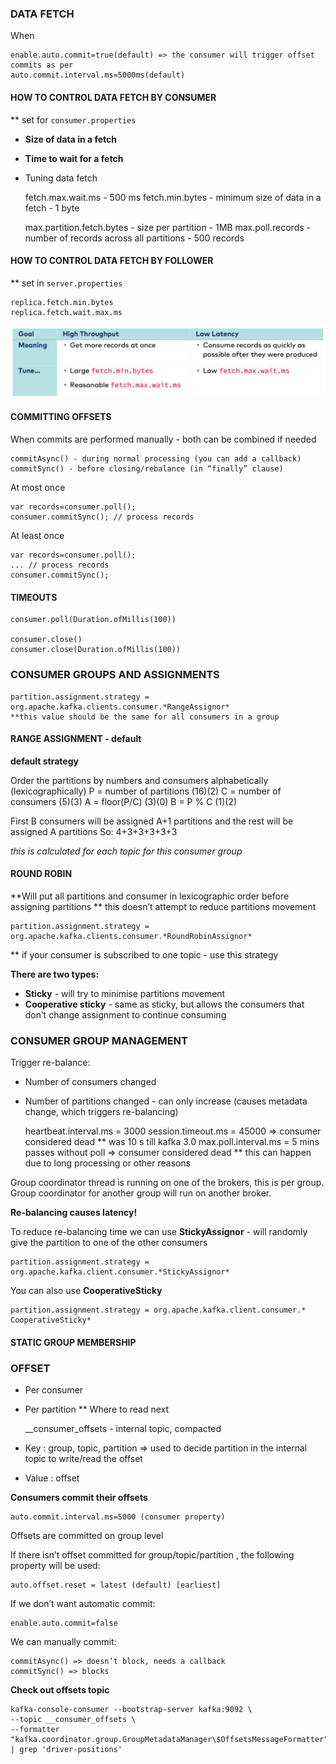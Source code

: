 
### DATA FETCH

When

    enable.auto.commit=true(default) => the consumer will trigger offset commits as per
    auto.commit.interval.ms=5000ms(default)

#### HOW TO CONTROL DATA FETCH BY CONSUMER
** set for `consumer.properties`

- **Size of data in a fetch**
- **Time to wait for a fetch**

- Tuning data fetch


    fetch.max.wait.ms - 500 ms
    fetch.min.bytes - minimum size of data in a fetch - 1 byte

    max.partition.fetch.bytes - size per partition - 1MB
    max.poll.records - number of records across all partitions - 500 records

#### HOW TO CONTROL DATA FETCH BY FOLLOWER
** set in `server.properties`

    replica.fetch.min.bytes
    replica.fetch.wait.max.ms

![Latency and throughput](../images/latency_throughput.png)

#### COMMITTING OFFSETS

When commits are performed manually - both can be combined if needed

    commitAsync() - during normal processing (you can add a callback)
    commitSync() - before closing/rebalance (in “finally” clause)

At most once

    var records=consumer.poll();
    consumer.commitSync(); // process records

At least once

    var records=consumer.poll();
    ... // process records 
    consumer.commitSync();


#### TIMEOUTS

    consumer.poll(Duration.ofMillis(100))
    
    consumer.close()
    consumer.close(Duration.ofMillis(100))


### CONSUMER GROUPS AND ASSIGNMENTS

    partition.assignment.strategy = org.apache.kafka.clients.consumer.*RangeAssignor*
    **this value should be the same for all consumers in a group

#### RANGE ASSIGNMENT - default

**default strategy**

Order the partitions by numbers and consumers alphabetically (lexicographically)
P = number of partitions (16)(2)
C = number of consumers (5)(3)
A = floor(P/C) (3)(0)
B = P % C (1)(2)

First B consumers will be assigned A+1 partitions and the rest will be assigned A partitions
So: 4+3+3+3+3+3

_this is calculated for each topic for this consumer group_


#### ROUND ROBIN

**Will put all partitions and consumer in lexicographic order before assigning partitions
** this doesn’t attempt to reduce partitions movement

    partition.assignment.strategy = org.apache.kafka.clients.consumer.*RoundRobinAssignor*

** if your consumer is subscribed to one topic - use this strategy

**There are two types:**

- **Sticky** - will try to minimise partitions movement
- **Cooperative sticky** - same as sticky, but allows the consumers that don’t change assignment to continue consuming


### CONSUMER GROUP MANAGEMENT

Trigger re-balance:

- Number of consumers changed
- Number of partitions changed - can only increase (causes metadata change, which triggers re-balancing)


    heartbeat.interval.ms = 3000
    session.timeout.ms = 45000 => consumer considered dead
    ** was 10 s till kafka 3.0
    max.poll.interval.ms = 5 mins passes without poll => consumer considered dead
    ** this can happen due to long processing or other reasons

Group coordinator thread is running on one of the brokers, this is per group. Group coordinator for another group will run on another broker.

**Re-balancing causes latency!**

To reduce re-balancing time we can use **StickyAssignor** - will randomly give the partition to one of the other consumers

    partition.assignment.strategy = org.apache.kafka.client.consumer.*StickyAssignor*

You can also use **CooperativeSticky**

    partition.assignment.strategy = org.apache.kafka.client.consumer.* CooperativeSticky*


#### STATIC GROUP MEMBERSHIP 


### OFFSET

- Per consumer
- Per partition
** Where to read next


    __consumer_offsets - internal topic, compacted

- Key : group, topic, partition => used to decide partition in the internal topic to write/read the offset
- Value : offset

**Consumers commit their offsets**

    auto.commit.interval.ms=5000 (consumer property)

Offsets are committed on group level

If there isn’t offset committed for group/topic/partition , the following property will be used:

    auto.offset.reset = latest (default) [earliest]

If we don’t want automatic commit:

    enable.auto.commit=false

We can manually commit:

    commitAsync() => doesn’t block, needs a callback
    commitSync() => blocks

**Check out offsets topic**

    kafka-console-consumer --bootstrap-server kafka:9092 \
    --topic __consumer_offsets \
    --formatter "kafka.coordinator.group.GroupMetadataManager\$OffsetsMessageFormatter" | grep 'driver-positions'






















